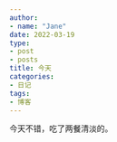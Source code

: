 ```yaml
---
author:
- name: "Jane"
date: 2022-03-19
type:
- post
- posts
title: 今天
categories:
- 日记
tags:
- 博客
---
```


今天不错，吃了两餐清淡的。